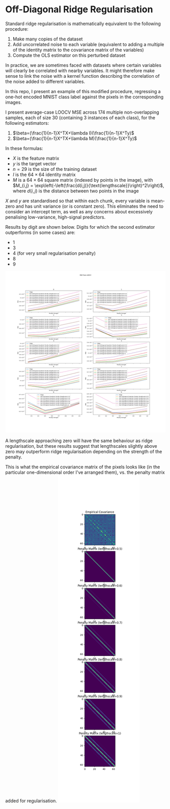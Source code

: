# Off-Diagonal Ridge Regularisation
Standard ridge regularisation is mathematically equivalent to the following procedure:
1. Make many copies of the dataset
2. Add uncorrelated noise to each variable (equivalent to adding a multiple of the identity matrix to the covariance matrix of the variables)
3. Compute the OLS estimator on this perturbed dataset

In practice, we are sometimes faced with datasets where certain variables will clearly be correlated with nearby variables. It might therefore make sense to link the noise with a kernel function describing the correlation of the noise added to different variables.

In this repo, I present an example of this modified procedure, regressing a one-hot encoded MNIST class label against the pixels in the corresponding images.

I present average-case LOOCV MSE across 174 multiple non-overlapping samples, each of size 30 (containing 3 instances of each class), for the following estimators:
1. $\beta=(\frac{1}{n-1}X^TX+\lambda I)(\frac{1}{n-1}X^Ty)$
2. $\beta=(\frac{1}{n-1}X^TX+\lambda M)(\frac{1}{n-1}X^Ty)$

In these formulas:
- $X$ is the feature matrix
- $y$ is the target vector
- $n=29$ is the size of the training dataset
- $I$ is the $64 \times 64$ identity matrix
- $M$ is a $64\times 64$ square matrix (indexed by points in the image), with $M_{i,j} = \exp\left(-\left(\frac{d(i,j)}{\text{lengthscale}}\right)^2\right)$, where $d(i,j)$ is the distance between two points in the image

$X$ and $y$ are standardised so that within each chunk, every variable is mean-zero and has unit variance (or is constant zero). This eliminates the need to consider an intercept term, as well as any concerns about excessively penalising low-variance, high-signal predictors.

Results by digit are shown below. Digits for which the second estimator outperforms (in some cases) are:
- 1
- 3
- 4 (for very small regularisation penalty)
- 8
- 9

![Results](https://github.com/odenpetersen/offdiagonal-ridge/raw/main/output/mse_loocv.png)

A lengthscale approaching zero will have the same behaviour as ridge regularisation, but these results suggest that lengthscales slightly above zero may outperform ridge regularisation depending on the strength of the penalty.

This is what the empirical covariance matrix of the pixels looks like (in the particular one-dimensional order I've arranged them), vs. the penalty matrix added for regularisation.
![Empirical Covariance vs. Penalty](https://github.com/odenpetersen/offdiagonal-ridge/raw/main/output/matrices.png)
